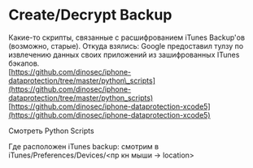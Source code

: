 # Create/Decrypt Backup

Какие-то скрипты, связанные с расшифрованием iTunes Backup'ов \(возможно, старые\). Откуда взялись: Google предоставил тулзу по извлечению данных своих приложений из зашифрованных ITunes бэкапов.  
[https://github.com/dinosec/iphone-dataprotection/tree/master/python\_scripts](https://github.com/dinosec/iphone-dataprotection/tree/master/python_scripts)  
[https://github.com/dinosec/iphone-dataprotection-xcode5](https://github.com/dinosec/iphone-dataprotection-xcode5)

Смотреть Python Scripts

Где расположен iTunes backup: смотрим в iTunes/Preferences/Devices/&lt;пр кн мыши -&gt; location&gt;



